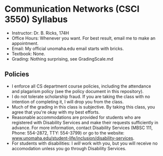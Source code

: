# Communication Networks (CSCI 3550) Syllabus

- Instructor: Dr. B. Ricks, 174H
- Office Hours: Whenever you want. For best result, email me to make an appointment.
- Email: My official unomaha.edu email starts with bricks.
- Textbook: None.
- Grading: Nothing surprising, see GradingScale.md

## Policies

- I enforce all CS department course policies, including the attendance and plagarism policy (see the policy document in this repository).
- I do not tolerate scholarship fraud. If you are taking the class with no intention of completing it, I will drop you from the class.
- Much of the grading in this class is subjective.  By taking this class, you agree that you're okay with my best efforts.
- Reasonable accommodations are provided for students who are registered with Disability Services and make their requests sufficiently in advance. For more information, contact Disability Services (MBSC 111, Phone: 554-2872, TTY: 554-3799) or go to the website: www.unomaha.edu/student-life/inclusion/disability-services. 
- For students with disabilities: I *will* work with you, but you will receive no accomodation unless you go through Disability Services.
